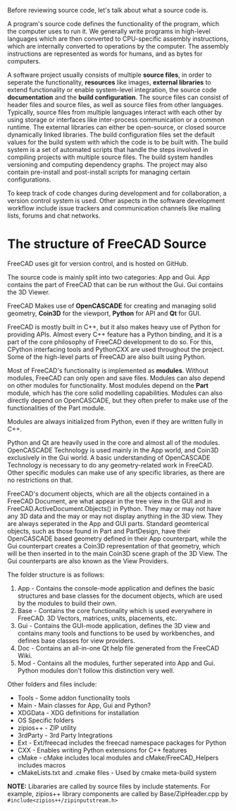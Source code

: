 Before reviewing source code, let's talk about what a source code is.

A program's source code defines the functionality of the program, which the computer uses to run it.
We generally write programs in high-level languages which are then converted to CPU-specific assembly instructions, which are internally converted to operations by the computer. The assembly instructions are represented as words for humans, and as bytes for computers.

A software project usually consists of multiple **source files**, in order to seperate the functionality, **resources** like images, **external libraries** to extend functionality or enable system-level integration, the source code **documentation** and the **build configuration**. The source files can consist of header files and source files, as well as source files from other languages. Typically, source files from multiple languages interact with each other by using storage or interfaces like inter-process communication or a common runtime. The external libraries can either be open-source, or closed source dynamically linked libraries. The build configuration files set the default values for the build system with which the code is to be built with. The build system is a set of automated scripts that handle the steps involved in compiling projects with multiple source files. The build system handles versioning and computing dependency graphs. The project may also contain pre-install and post-install scripts for managing certain configurations.

To keep track of code changes during development and for collaboration, a version control system is used. Other aspects in the software development workflow include issue trackers and communication channels like mailing lists, forums and chat networks.
# The structure of FreeCAD Source

FreeCAD uses git for version control, and is hosted on GitHub.

The source code is mainly split into two categories: App and Gui.
App contains the part of FreeCAD that can be run without the Gui.
Gui contains the 3D Viewer.

FreeCAD Makes use of **OpenCASCADE** for creating and managing solid geometry, **Coin3D** for the viewport, **Python** for API and **Qt** for GUI.

FreeCAD is mostly built in C++, but it also makes heavy use of Python for providing APIs.
Almost every C++ feature has a Python binding, and it is a part of the core philosophy of FreeCAD development to do so. For this, CPython interfacing tools and PythonCXX are used throughout the project.
Some of the high-level parts of FreeCAD are also built using Python.

Most of FreeCAD's functionality is implemented as **modules**. Without modules, FreeCAD can only open and save files. Modules can also depend on other modules for functionality. Most modules depend on the **Part** module, which has the core solid modelling capabilities. Modules can also directly depend on OpenCASCADE, but they often prefer to make use of the functionalities of the Part module.

Modules are always initialized from Python, even if they are written fully in C++.

Python and Qt are heavily used in the core and almost all of the modules. OpenCASCADE Technology is used mainly in the App world, and Coin3D exclusively in the Gui world. A basic understanding of OpenCASCADE Technology is necessary to do any geometry-related work in FreeCAD. Other specific modules can make use of any specific libraries, as there are no restrictions on that.

FreeCAD's document objects, which are all the objects contained in a FreeCAD Document, are what appear in the tree view in the GUI and in FreeCAD.ActiveDocument.Objects() in Python. They may or may not have any 3D data and the may or may not display anything in the 3D view. They are always seperated in the App and GUI parts. Standard geomterical objects, such as those found in Part and PartDesign, have their OpenCASCADE based geometry defined in their App counterpart, while the Gui counterpart creates a Coin3D representation of that geometry, which will be then inserted in to the main Coin3D scene graph of the 3D View. The Gui counterparts are also known as the View Providers.

The folder structure is as follows:
1. App - Contains the console-mode application and defines the basic structures and base classes for the document objects, which are used by the modules to build their own.
2. Base - Contains the core functionality which is used everywhere in FreeCAD. 3D Vectors, matrices, units, placements, etc.
3. Gui - Contains the GUI-mode application, defines the 3D view and contains many tools and functions to be used by workbenches, and defines base classes for view providers.
4. Doc - Contains an all-in-one Qt help file generated from the FreeCAD Wiki.
5. Mod - Contains all the modules, further seperated into App and Gui. Python modules don't follow this distinction very well.

Other folders and files include:
- Tools - Some addon functionality tools
- Main - Main classes for App, Gui and Python?
- XDGData - XDG definitions for installation
- OS Specific folders
- zipios++ - ZIP utility
- 3rdParty - 3rd Party Integrations
- Ext - Ext/freecad includes the freecad namespace packages for Python
- CXX - Enables writing Python extensions for C++ features
- cMake - cMake includes local modules and cMake/FreeCAD_Helpers includes macros
- cMakeLists.txt and .cmake files - Used by cmake meta-build system

**NOTE:** Libararies are called by source files by include statements. For example, zipios++ library components are called by Base/ZipHeader.cpp by `#include<zipios++/zipinputstream.h>`